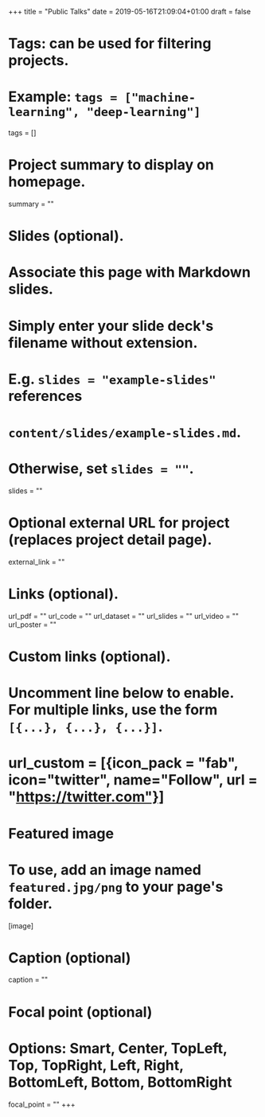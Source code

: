 +++
title = "Public Talks"
date = 2019-05-16T21:09:04+01:00
draft = false

# Tags: can be used for filtering projects.
# Example: `tags = ["machine-learning", "deep-learning"]`
tags = []

# Project summary to display on homepage.
summary = ""

# Slides (optional).
#   Associate this page with Markdown slides.
#   Simply enter your slide deck's filename without extension.
#   E.g. `slides = "example-slides"` references 
#   `content/slides/example-slides.md`.
#   Otherwise, set `slides = ""`.
slides = ""

# Optional external URL for project (replaces project detail page).
external_link = ""

# Links (optional).
url_pdf = ""
url_code = ""
url_dataset = ""
url_slides = ""
url_video = ""
url_poster = ""

# Custom links (optional).
#   Uncomment line below to enable. For multiple links, use the form `[{...}, {...}, {...}]`.
# url_custom = [{icon_pack = "fab", icon="twitter", name="Follow", url = "https://twitter.com"}]

# Featured image
# To use, add an image named `featured.jpg/png` to your page's folder. 
[image]
  # Caption (optional)
  caption = ""

  # Focal point (optional)
  # Options: Smart, Center, TopLeft, Top, TopRight, Left, Right, BottomLeft, Bottom, BottomRight
  focal_point = ""
+++
